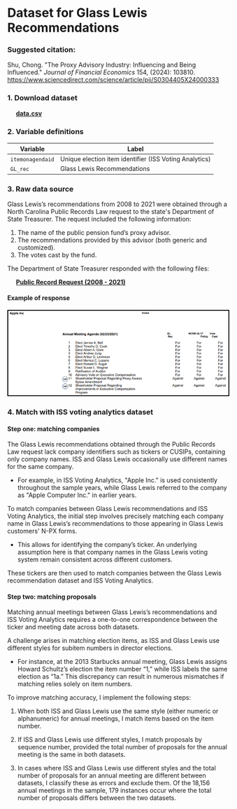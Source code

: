 # Dataset for Glass Lewis Recommendations

### Suggested citation: 


Shu, Chong. "The Proxy Advisory Industry: Influencing and Being Influenced." <i>Journal of Financial Economics</i> 154, (2024): 103810. <a>https://www.sciencedirect.com/science/article/pii/S0304405X24000333 </a>
 
 



### 1. Download dataset

&nbsp;&nbsp;&nbsp;&nbsp; <b><a href="processed_GL_recommendations.csv">data.csv</a></b>


### 2. Variable definitions

<div align="center">

| Variable        | Label                                                  |
|-----------------|--------------------------------------------------------|
| `itemonagendaid`| Unique election item identifier (ISS Voting Analytics) |
| `GL_rec`        | Glass Lewis Recommendations                            |

</div>

### 3. Raw data source

Glass Lewis’s recommendations from 2008 to 2021 were obtained through a North Carolina Public Records Law request to the state's Department of State Treasurer. The request included the following information:

1. The name of the public pension fund’s proxy advisor.
2. The recommendations provided by this advisor (both generic and customized).
3. The votes cast by the fund.

The Department of State Treasurer responded with the following files: 

&nbsp;&nbsp;&nbsp;&nbsp; <b><a href="./Public Record Request">Public Record Request (2008 - 2021)</a></b>


#### Example of response

<img src="./figures/example.png" style="border: 2px solid black;" />
 
### 4. Match with ISS voting analytics dataset

#### Step one: matching companies

The Glass Lewis recommendations obtained through the Public Records Law request lack company identifiers such as tickers or CUSIPs, containing only company names. ISS and Glass Lewis occasionally use different names for the same company.


- For example, in ISS Voting Analytics, "Apple Inc." is used consistently throughout the sample years, while Glass Lewis referred to the company as "Apple Computer Inc." in earlier years.

To match companies between Glass Lewis recommendations and ISS Voting Analytics, the initial step involves precisely matching each company name in Glass Lewis’s recommendations to those appearing in Glass Lewis customers' N-PX forms.

- This allows for identifying the company’s ticker. An underlying assumption here is that company names in the Glass Lewis voting system remain consistent across different customers.

These tickers are then used to match companies between the Glass Lewis recommendation dataset and ISS Voting Analytics.


#### Step two: matching proposals

Matching annual meetings between Glass Lewis’s recommendations and ISS Voting Analytics requires a one-to-one correspondence between the ticker and meeting date across both datasets. 

A challenge arises in matching election items, as ISS and Glass Lewis use different styles for subitem numbers in director elections.

- For instance, at the 2013 Starbucks annual meeting, Glass Lewis assigns Howard Schultz’s election the item number “1,” while ISS labels the same election as “1a.” This discrepancy can result in numerous mismatches if matching relies solely on item numbers.

To improve matching accuracy, I implement the following steps:
 
1. When both ISS and Glass Lewis use the same style (either numeric or alphanumeric) for annual meetings, I match items based on the item number.

2. If ISS and Glass Lewis use different styles, I match proposals by sequence number, provided the total number of proposals for the annual meeting is the same in both datasets.

3. In cases where ISS and Glass Lewis use different styles and the total number of proposals for an annual meeting are different between datasets, I classify these as errors and exclude them. Of the 18,156 annual meetings in the sample, 179 instances occur where the total number of proposals differs between the two datasets.
 